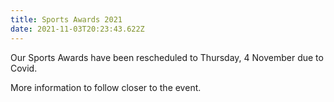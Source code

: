 ```yaml
---
title: Sports Awards 2021
date: 2021-11-03T20:23:43.622Z
---
```

Our Sports Awards have been rescheduled to Thursday, 4 November due to Covid.

More information to follow closer to the event.